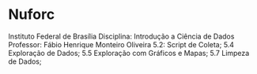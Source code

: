 # Nuforc
Instituto Federal de Brasília
Disciplina: Introdução a Ciência de Dados
Professor: Fábio Henrique Monteiro Oliveira
5.2: Script de Coleta;
5.4 Exploração de Dados;
5.5 Exploração com Gráficos e Mapas;
5.7 Limpeza de Dados;


